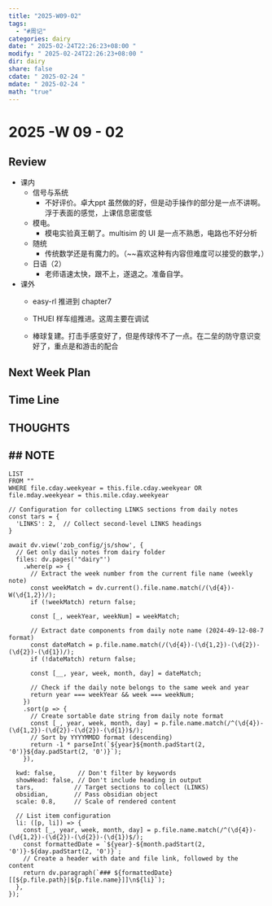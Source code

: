 ```yaml
---
title: "2025-W09-02"
tags:
  - "#周记"
categories: dairy
date: " 2025-02-24T22:26:23+08:00 "
modify: " 2025-02-24T22:26:23+08:00 "
dir: dairy
share: false
cdate: " 2025-02-24 "
mdate: " 2025-02-24 "
math: "true"
---
```


# 2025 -W 09 - 02

## Review
- 课内
    - 信号与系统
        - 不好评价。卓大ppt 虽然做的好，但是动手操作的部分是一点不讲啊。浮于表面的感觉，上课信息密度低
    - 模电。
        - 模电实验真王朝了。multisim 的 UI 是一点不熟悉，电路也不好分析
    - 随统
        - 传统数学还是有魔力的。（~~喜欢这种有内容但难度可以接受的数学，）
    - 日语（2）
        - 老师语速太快，跟不上，遂退之。准备自学。
- 课外
    - easy-rl 推进到 chapter7
    
    - THUEI 样车组推进。这周主要在调试
    - 棒球复建。打击手感变好了，但是传球传不了一点。在二垒的防守意识变好了，重点是和游击的配合
## Next Week Plan

## Time Line

## THOUGHTS

## ## NOTE

```dataview
LIST
FROM ""
WHERE file.cday.weekyear = this.file.cday.weekyear OR file.mday.weekyear = this.mile.cday.weekyear
```

```dataviewjs
// Configuration for collecting LINKS sections from daily notes
const tars = {
  'LINKS': 2,  // Collect second-level LINKS headings
}

await dv.view('zob_config/js/show', {
  // Get only daily notes from dairy folder
  files: dv.pages('"dairy"')
    .where(p => {
      // Extract the week number from the current file name (weekly note)
      const weekMatch = dv.current().file.name.match(/(\d{4})-W(\d{1,2})/);
      if (!weekMatch) return false;

      const [_, weekYear, weekNum] = weekMatch;

      // Extract date components from daily note name (2024-49-12-08-7 format)
      const dateMatch = p.file.name.match(/(\d{4})-(\d{1,2})-(\d{2})-(\d{2})-(\d{1})/);
      if (!dateMatch) return false;

      const [__, year, week, month, day] = dateMatch;

      // Check if the daily note belongs to the same week and year
      return year === weekYear && week === weekNum;
    })
    .sort(p => {
      // Create sortable date string from daily note format
      const [_, year, week, month, day] = p.file.name.match(/^(\d{4})-(\d{1,2})-(\d{2})-(\d{2})-(\d{1})$/);
      // Sort by YYYYMMDD format (descending)
      return -1 * parseInt(`${year}${month.padStart(2, '0')}${day.padStart(2, '0')}`);
    }),

  kwd: false,      // Don't filter by keywords
  showHead: false, // Don't include heading in output
  tars,           // Target sections to collect (LINKS)
  obsidian,       // Pass obsidian object
  scale: 0.8,     // Scale of rendered content

  // List item configuration
  li: ([p, li]) => {
    const [_, year, week, month, day] = p.file.name.match(/^(\d{4})-(\d{1,2})-(\d{2})-(\d{2})-(\d{1})$/);
    const formattedDate = `${year}-${month.padStart(2, '0')}-${day.padStart(2, '0')}`;
    // Create a header with date and file link, followed by the content
    return dv.paragraph(`### ${formattedDate} [[${p.file.path}|${p.file.name}]]\n${li}`);
  },
});
```
